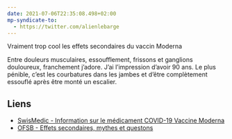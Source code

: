 ```yaml
---
date: 2021-07-06T22:35:08.498+02:00
mp-syndicate-to:
  - https://twitter.com/alienlebarge
---
```

Vraiment trop cool les effets secondaires du vaccin Moderna

Entre douleurs musculaires, essoufflement, frissons et ganglions douloureux, franchement j’adore. J’ai l’impression d’avoir 90 ans. Le plus pénible, c’est les courbatures dans les jambes et d’être complètement essouflé après être monté un escalier.

## Liens

- [SwisMedic - Information sur le médicament COVID-19 Vaccine Moderna](https://www.swissmedicinfo.ch/ShowText.aspx?textType=PI&lang=FR&authNr=68267)
- [OFSB - Effets secondaires, mythes et questons](https://ofsp-coronavirus.ch/vaccination/effets-secondaires-et-questions/#contents1)
